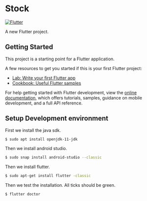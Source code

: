 # Stock
[![Flutter](https://github.com/woodRock/probable-dollop/actions/workflows/flutter.yml/badge.svg)](https://github.com/woodRock/probable-dollop/actions/workflows/flutter.yml)

A new Flutter project.

## Getting Started

This project is a starting point for a Flutter application.

A few resources to get you started if this is your first Flutter project:

- [Lab: Write your first Flutter app](https://docs.flutter.dev/get-started/codelab)
- [Cookbook: Useful Flutter samples](https://docs.flutter.dev/cookbook)

For help getting started with Flutter development, view the
[online documentation](https://docs.flutter.dev/), which offers tutorials,
samples, guidance on mobile development, and a full API reference.

## Setup Development environment

First we install the java sdk.

```bash
$ sudo apt install openjdk-11-jdk
```

Then we install android studio.

```bash
$ sudo snap install android-studio --classic
```

Then we install flutter.

```bash
$ sudo apt-get install flutter -classic
```

Then we test the installation. All ticks should be green.

```bash
$ flutter doctor
```
